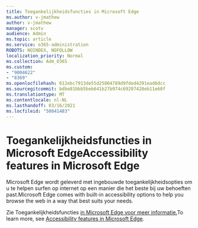 ```yaml
---
title: Toegankelijkheidsfuncties in Microsoft Edge
ms.author: v-jmathew
author: v-jmathew
manager: scotv
audience: Admin
ms.topic: article
ms.service: o365-administration
ROBOTS: NOINDEX, NOFOLLOW
localization_priority: Normal
ms.collection: Adm_O365
ms.custom:
- "9004622"
- "8369"
ms.openlocfilehash: 612ebc7913de55d25804789d9fded4291ead6dcc
ms.sourcegitcommit: bdbe81bbb5beb641b27b974c69207428eb11e60f
ms.translationtype: MT
ms.contentlocale: nl-NL
ms.lasthandoff: 03/16/2021
ms.locfileid: "50841483"
---
```

# <a name="accessibility-features-in-microsoft-edge"></a><span data-ttu-id="d11de-102">Toegankelijkheidsfuncties in Microsoft Edge</span><span class="sxs-lookup"><span data-stu-id="d11de-102">Accessibility features in Microsoft Edge</span></span>

<span data-ttu-id="d11de-103">Microsoft Edge wordt geleverd met ingebouwde toegankelijkheidsopties om u te helpen surfen op internet op een manier die het beste bij uw behoeften past.</span><span class="sxs-lookup"><span data-stu-id="d11de-103">Microsoft Edge comes with built-in accessibility options to help you browse the web in a way that best suits your needs.</span></span>

<span data-ttu-id="d11de-104">Zie Toegankelijkheidsfuncties [in Microsoft Edge voor meer informatie.](https://go.microsoft.com/fwlink/?linkid=2153648)</span><span class="sxs-lookup"><span data-stu-id="d11de-104">To learn more, see [Accessibility features in Microsoft Edge](https://go.microsoft.com/fwlink/?linkid=2153648).</span></span>
